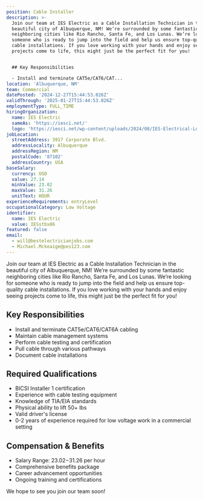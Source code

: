 ```yaml
---
position: Cable Installer
description: >-
  Join our team at IES Electric as a Cable Installation Technician in the
  beautiful city of Albuquerque, NM! We’re surrounded by some fantastic
  neighboring cities like Rio Rancho, Santa Fe, and Los Lunas. We’re looking for
  someone who is ready to jump into the field and help us ensure top-quality
  cable installations. If you love working with your hands and enjoy seeing
  projects come to life, this might just be the perfect fit for you!


  ## Key Responsibilities

  - Install and terminate CAT5e/CAT6/CAT...
location: 'Albuquerque, NM'
team: Commercial
datePosted: '2024-12-27T15:44:53.026Z'
validThrough: '2025-01-27T15:44:53.026Z'
employmentType: FULL_TIME
hiringOrganization:
  name: IES Electric
  sameAs: 'https://iesci.net/'
  logo: 'https://iesci.net/wp-content/uploads/2024/08/IES-Electrical-Logo-color.png'
jobLocation:
  streetAddress: 3917 Corporate Blvd.
  addressLocality: Albuquerque
  addressRegion: NM
  postalCode: '87102'
  addressCountry: USA
baseSalary:
  currency: USD
  value: 27.14
  minValue: 23.02
  maxValue: 31.26
  unitText: HOUR
experienceRequirements: entryLevel
occupationalCategory: Low Voltage
identifier:
  name: IES Electric
  value: IESstbx86
featured: false
email:
  - will@bestelectricianjobs.com
  - Michael.Mckeaige@pes123.com
---
```




Join our team at IES Electric as a Cable Installation Technician in the beautiful city of Albuquerque, NM! We’re surrounded by some fantastic neighboring cities like Rio Rancho, Santa Fe, and Los Lunas. We’re looking for someone who is ready to jump into the field and help us ensure top-quality cable installations. If you love working with your hands and enjoy seeing projects come to life, this might just be the perfect fit for you!

## Key Responsibilities
- Install and terminate CAT5e/CAT6/CAT6A cabling
- Maintain cable management systems
- Perform cable testing and certification
- Pull cable through various pathways
- Document cable installations

## Required Qualifications
- BICSI Installer 1 certification
- Experience with cable testing equipment
- Knowledge of TIA/EIA standards
- Physical ability to lift 50+ lbs
- Valid driver's license
- 0-2 years of experience required for low voltage work in a commercial setting

## Compensation & Benefits
- Salary Range: $23.02-$31.26 per hour
- Comprehensive benefits package
- Career advancement opportunities
- Ongoing training and certifications

We hope to see you join our team soon!